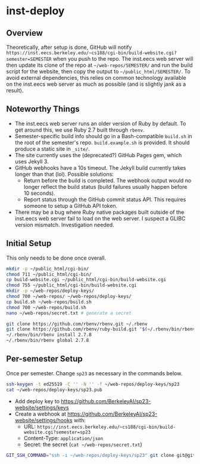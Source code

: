 # inst-deploy

## Overview

Theoretically, after setup is done, GitHub will notify `https://inst.eecs.berkeley.edu/~cs188/cgi-bin/build-website.cgi?semester=SEMESTER` when you push to the repo. The inst.eecs web server will then update its clone of the repo at `~/web-repos/SEMESTER/` and run the build script for the website, then copy the output to `~/public_html/SEMESTER/`. To avoid external dependencies, this relies on common technology available on the inst.eecs web server as much as possible (and is slightly jank as a result).

## Noteworthy Things

* The inst.eecs web server runs an older version of Ruby by default. To get around this, we use Ruby 2.7 built through `rbenv`.
* Semester-specific build info should go in a Bash-compatible `build.sh` in the root of the semester's repo. `build.example.sh` is provided. It should produce a static site in `_site/`.
* The site currently uses the (deprecated?) GitHub Pages gem, which uses Jekyll 3.
* GitHub webhooks have a 10s timeout. The Jekyll build currently takes longer than that (lol). Possible solutions:
  * Return before the build is completed. The webhook output would no longer reflect the build status (build failures usually happen before 10 seconds).
  * Report status through the GitHub commit status API. This requires someone to setup a GitHub API token.
* There may be a bug where Ruby native packages built outside of the inst.eecs web server fail to load on the web server. I suspect a GLIBC version mismatch. Investigation needed.

## Initial Setup

This only needs to be done once overall.

```bash
mkdir -p ~/public_html/cgi-bin/
chmod 711 ~/public_html/cgi-bin/
cp build-website.cgi ~/public_html/cgi-bin/build-website.cgi
chmod 755 ~/public_html/cgi-bin/build-website.cgi
mkdir -p ~/web-repos/deploy-keys/
chmod 700 ~/web-repos/ ~/web-repos/deploy-keys/
cp build.sh ~/web-repos/build.sh
chmod 700 ~/web-repos/build.sh
nano ~/web-repos/secret.txt # generate a secret

git clone https://github.com/rbenv/rbenv.git ~/.rbenv
git clone https://github.com/rbenv/ruby-build.git "$(~/.rbenv/bin/rbenv root)"/plugins/ruby-build
~/.rbenv/bin/rbenv install 2.7.8
~/.rbenv/bin/rbenv global 2.7.8
```

## Per-semester Setup

Once per semester. Change `sp23` as necessary in the commands below.

```bash
ssh-keygen -t ed25519 -C '' -N '' -f ~/web-repos/deploy-keys/sp23
cat ~/web-repos/deploy-keys/sp23.pub
```

* Add deploy key to https://github.com/BerkeleyAI/sp23-website/settings/keys
* Create a webhook at https://github.com/BerkeleyAI/sp23-website/settings/hooks with:
  * URL: `https://inst.eecs.berkeley.edu/~cs188/cgi-bin/build-website.cgi?semester=sp23`
  * Content-Type: `application/json`
  * Secret: the secret (`cat ~/web-repos/secret.txt`)

```bash
GIT_SSH_COMMAND="ssh -i ~/web-repos/deploy-keys/sp23" git clone git@github.com:BerkeleyAI/sp23-website.git ~/web-repos/sp23/
```
